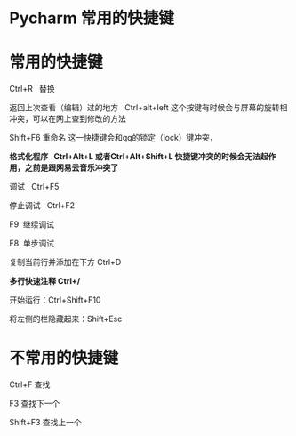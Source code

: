 # Pycharm 常用的快捷键


# 常用的快捷键


Ctrl+R   替换

返回上次查看（编辑）过的地方   Ctrl+alt+left 这个按键有时候会与屏幕的旋转相冲突，可以在网上查到修改的方法

Shift+F6 重命名 这一快捷键会和qq的锁定（lock）键冲突，

**格式化程序   Ctrl+Alt+L 或者Ctrl+Alt+Shift+L 快捷键冲突的时候会无法起作用，之前是跟网易云音乐冲突了**

调试   Ctrl+F5

停止调试   Ctrl+F2

F9  继续调试

F8  单步调试

复制当前行并添加在下方 Ctrl+D

**多行快速注释 Ctrl+/**

开始运行：Ctrl+Shift+F10

将左侧的栏隐藏起来：Shift+Esc




# 不常用的快捷键


Ctrl+F 查找

F3 查找下一个

Shift+F3 查找上一个
